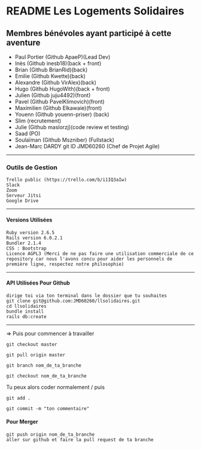# README Les Logements Solidaires #

## Membres bénévoles ayant participé à cette aventure ##

+ Paul Portier (Github ApaeP)(Lead Dev)
+ Inès (Github inesb18)(back + front)
+ Brian (Github BrianRid)(back)
+ Emilie (Github Kwette)(back)
+ Alexandre (Github VirAlex)(back)
+ Hugo (Github HugoWith)(back + front)
+ Julien (Github juju4492)(front)
+ Pavel (Github PavelKlimovich)(front)
+ Maximilien (Github Elkawaie)(front)
+ Youenn (Github youenn-priser) (back)
+ Slim (recrutement)
+ Julie (Github maslorzj)(code review et testing)
+ Saad (PO)
+ Soulaïman (Github Mszniber) (Fullstack)
+ Jean-Marc DARDY git ID JMD60260 (Chef de Projet Agile)

***

### Outils de Gestion ###

    Trello public (https://trello.com/b/i1IQ3aIw)
    Slack
    Zoom
    Serveur Jitsi
    Google Drive

***

#### Versions Utilisées ####

    Ruby version 2.6.5
    Rails version 6.0.2.1
    Bundler 2.1.4
    CSS : Bootstrap
    Licence AGPL3 (Merci de ne pas faire une utilisation commerciale de ce repository car nous l'avons concu pour aider les personnels de première ligne, respectez notre philosophie)

***

#### API Utilisées Pour Github ####

    dirige toi via ton terminal dans le dossier que tu souhaites
    git clone git@github.com:JMD60260/llsolidaires.git
    cd llsolidaires
    bundle install
    rails db:create

***

=> Puis pour commencer à travailler

    git checkout master

    git pull origin master

    git branch nom_de_ta_branche

    git checkout nom_de_ta_branche

Tu peux alors coder normalement / puis

    git add .

    git commit -m "ton commentaire"

#### Pour Merger ####

    git push origin nom_de_ta_branche
    aller sur github et faire la pull request de ta branche
